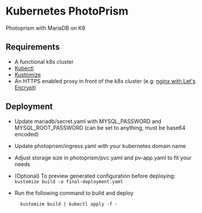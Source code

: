 # Kubernetes PhotoPrism
Photoprism with MariaDB on K8

## Requirements
* A functional k8s cluster 
* [Kubectl](https://kubernetes.io/docs/tasks/tools/install-kubectl/)
* [Kustomize](https://github.com/kubernetes-sigs/kustomize)
* An HTTPS enabled proxy in front of the k8s cluster (e.g: [nginx with Let's Encrypt](https://www.nginx.com/blog/free-certificates-lets-encrypt-and-nginx/))

## Deployment
* Update mariadb/secret.yaml with MYSQL_PASSWORD and MYSQL_ROOT_PASSWORD (can be set to anything, must be base64 encoded) 
* Update photoprism/ingress.yaml with your kubernetes domain name
* Adjust storage size in photoprism/pvc.yaml and pv-app.yaml to fit your needs 
* (Optional) To preview generated configuration before deploying:
        `kustomize build -o final-deployment.yaml` 
* Run the following command to build and deploy

        kustomize build | kubectl apply -f -
         
